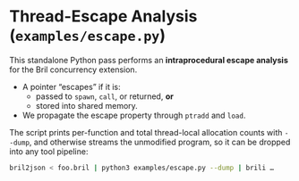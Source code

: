 # Thread-Escape Analysis (`examples/escape.py`)

This standalone Python pass performs an **intraprocedural escape
analysis** for the Bril concurrency extension.

* A pointer “escapes” if it is:
  * passed to `spawn`, `call`, or returned, **or**
  * stored into shared memory.
* We propagate the escape property through `ptradd` and `load`.

The script prints per-function and total thread-local allocation counts
with `--dump`, and otherwise streams the unmodified program, so it can be
dropped into any tool pipeline:

```bash
bril2json < foo.bril | python3 examples/escape.py --dump | brili …